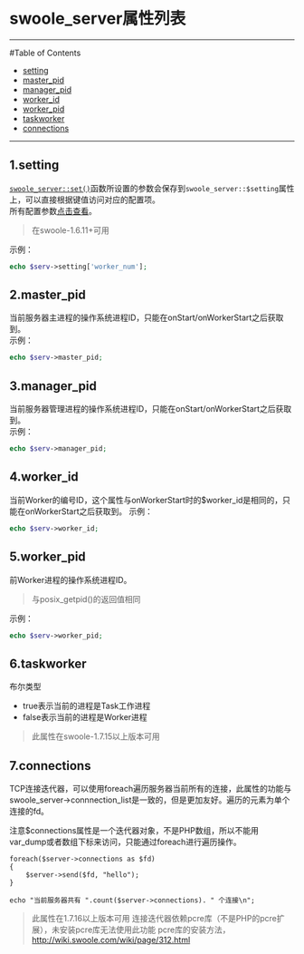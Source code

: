 # swoole_server属性列表
---
#Table of Contents

- [setting](#1setting)
- [master_pid](#2master_pid)
- [manager_pid](#3manager_pid)
- [worker_id](#worker_id)
- [worker_pid](#worker_pid)
- [taskworker](#taskworker)
- [connections](#connections)
---

## **1.setting**
[`swoole_server::set()`](server/function.md)函数所设置的参数会保存到`swoole_server::$setting`属性上，可以直接根据键值访问对应的配置项。<br>
所有配置参数[点击查看](https://github.com/LinkedDestiny/swoole-doc/blob/master/doc/01.swoole_server%E9%85%8D%E7%BD%AE%E9%80%89%E9%A1%B9.md)。<br>

> 在swoole-1.6.11+可用

示例：<br>
```php
echo $serv->setting['worker_num'];
```

## **2.master_pid**
当前服务器主进程的操作系统进程ID，只能在onStart/onWorkerStart之后获取到。<br>
示例：<br>
```php
echo $serv->master_pid;
```

## **3.manager_pid**
当前服务器管理进程的操作系统进程ID，只能在onStart/onWorkerStart之后获取到。<br>
示例：<br>
```php
echo $serv->manager_pid;
```

## **4.worker_id**
当前Worker的编号ID，这个属性与onWorkerStart时的$worker_id是相同的，只能在onWorkerStart之后获取到。
示例：<br>
```php
echo $serv->worker_id;
```

## **5.worker_pid**
前Worker进程的操作系统进程ID。<br>

> 与posix_getpid()的返回值相同

示例：<br>
```php
echo $serv->worker_pid;
```
## **6.taskworker**
布尔类型

* true表示当前的进程是Task工作进程
* false表示当前的进程是Worker进程

>此属性在swoole-1.7.15以上版本可用

## **7.connections**

TCP连接迭代器，可以使用foreach遍历服务器当前所有的连接，此属性的功能与swoole_server->connnection_list是一致的，但是更加友好。遍历的元素为单个连接的fd。

注意$connections属性是一个迭代器对象，不是PHP数组，所以不能用var_dump或者数组下标来访问，只能通过foreach进行遍历操作。

~~~
foreach($server->connections as $fd)
{
    $server->send($fd, "hello");
}

echo "当前服务器共有 ".count($server->connections). " 个连接\n";
~~~

>此属性在1.7.16以上版本可用
>连接迭代器依赖pcre库（不是PHP的pcre扩展），未安装pcre库无法使用此功能
>pcre库的安装方法， http://wiki.swoole.com/wiki/page/312.html